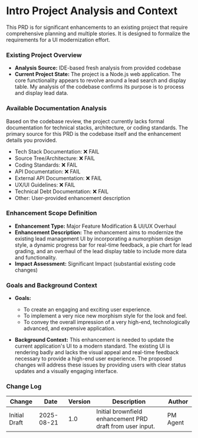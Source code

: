 # Intro Project Analysis and Context

This PRD is for significant enhancements to an existing project that require comprehensive planning and multiple stories. It is designed to formalize the requirements for a UI modernization effort.

### Existing Project Overview

- **Analysis Source:** IDE-based fresh analysis from provided codebase
- **Current Project State:** The project is a Node.js web application. The core functionality appears to revolve around a lead search and display table. My analysis of the codebase confirms its purpose is to process and display lead data.

### Available Documentation Analysis

Based on the codebase review, the project currently lacks formal documentation for technical stacks, architecture, or coding standards. The primary source for this PRD is the codebase itself and the enhancement details you provided.

- Tech Stack Documentation: ❌ FAIL
- Source Tree/Architecture: ❌ FAIL
- Coding Standards: ❌ FAIL
- API Documentation: ❌ FAIL
- External API Documentation: ❌ FAIL
- UX/UI Guidelines: ❌ FAIL
- Technical Debt Documentation: ❌ FAIL
- Other: User-provided enhancement description

### Enhancement Scope Definition

- **Enhancement Type:** Major Feature Modification & UI/UX Overhaul
- **Enhancement Description:** The enhancement aims to modernize the existing lead management UI by incorporating a numorphism design style, a dynamic progress bar for real-time feedback, a pie chart for lead grading, and an overhaul of the lead display table to include more data and functionality.
- **Impact Assessment:** Significant Impact (substantial existing code changes)

### Goals and Background Context

- **Goals:**
    - To create an engaging and exciting user experience.
    - To implement a very nice new morphism style for the look and feel.
    - To convey the overall impression of a very high-end, technologically advanced, and expensive application.

- **Background Context:** This enhancement is needed to update the current application's UI to a modern standard. The existing UI is rendering badly and lacks the visual appeal and real-time feedback necessary to provide a high-end user experience. The proposed changes will address these issues by providing users with clear status updates and a visually engaging interface.

### Change Log

| Change | Date | Version | Description | Author |
| --- | --- | --- | --- | --- |
| Initial Draft | 2025-08-21 | 1.0 | Initial brownfield enhancement PRD draft from user input. | PM Agent |
